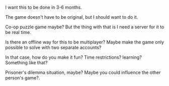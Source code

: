 
I want this to be done in 3-6 months. 

The game doesn't have to be original, but I should want to do it. 

Co-op puzzle game maybe? But the thing with that is I need a server for it to be real time.

Is there an offline way for this to be multiplayer? Maybe make the game only possible to solve with two separate accounts?

In that case, how do you make it fun? Time restrictions? learning? Something like that?

Prisoner's dilemma situation, maybe? Maybe you could influence the other person's game?.